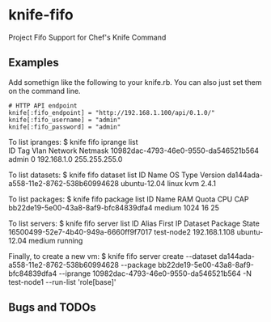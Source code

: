 knife-fifo
==========

Project Fifo Support for Chef's Knife Command

Examples
----------
Add somethign like the following to your knife.rb.  You can also just
set them on the command line.

    # HTTP API endpoint
    knife[:fifo_endpoint] = "http://192.168.1.100/api/0.1.0/"
    knife[:fifo_username] = "admin"
    knife[:fifo_password] = "admin"


To list ipranges:
    $ knife fifo iprange list                  
    ID                                    Tag    Vlan  Network      Netmask
    10982dac-4793-46e0-9550-da546521b564  admin  0     192.168.1.0 255.255.255.0
    
To list datasets:
    $ knife fifo dataset list
    ID                                    Name          OS     Type  Version
    da144ada-a558-11e2-8762-538b60994628  ubuntu-12.04  linux  kvm   2.4.1

To list packages:
    $ knife fifo package list
    ID                                    Name    RAM   Quota  CPU CAP
    bb22de19-5e00-43a8-8af9-bfc84839dfa4  medium  1024  16     25

To list servers:
    $ knife fifo server list
    ID                                    Alias       First IP    Dataset       Package  State
    16500499-52e7-4b40-949a-6660ff9f7017  test-node2  192.168.1.108  ubuntu-12.04  medium   running
    
Finally, to create a new vm:
    $ knife fifo server create --dataset da144ada-a558-11e2-8762-538b60994628 --package  bb22de19-5e00-43a8-8af9-bfc84839dfa4 --iprange  10982dac-4793-46e0-9550-da546521b564 -N test-node1 --run-list 'role[base]'
    
Bugs and TODOs
----------
    
